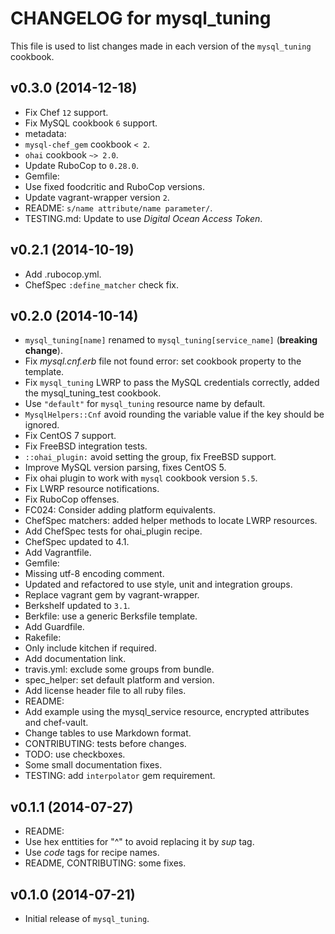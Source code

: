 CHANGELOG for mysql_tuning
=========================

This file is used to list changes made in each version of the `mysql_tuning` cookbook.

## v0.3.0 (2014-12-18)

* Fix Chef `12` support.
* Fix MySQL cookbook `6` support.
* metadata:
 * `mysql-chef_gem` cookbook `< 2`.
 * `ohai` cookbook `~> 2.0`.
* Update RuboCop to `0.28.0`.
* Gemfile:
 * Use fixed foodcritic and RuboCop versions.
 * Update vagrant-wrapper version `2`.
* README: `s/name attribute/name parameter/`.
* TESTING.md: Update to use *Digital Ocean Access Token*.

## v0.2.1 (2014-10-19)

* Add .rubocop.yml.
* ChefSpec `:define_matcher` check fix.

## v0.2.0 (2014-10-14)

* `mysql_tuning[name]` renamed to `mysql_tuning[service_name]` (**breaking change**).
* Fix *mysql.cnf.erb* file not found error: set cookbook property to the template.
* Fix `mysql_tuning` LWRP to pass the MySQL credentials correctly, added the mysql_tuning_test cookbook.
* Use `"default"` for `mysql_tuning` resource name by default.
* `MysqlHelpers::Cnf` avoid rounding the variable value if the key should be ignored.
* Fix CentOS 7 support.
* Fix FreeBSD integration tests.
* `::ohai_plugin:` avoid setting the group, fix FreeBSD support.
* Improve MySQL version parsing, fixes CentOS 5.
* Fix ohai plugin to work with `mysql` cookbook version `5.5`.
* Fix LWRP resource notifications.
* Fix RuboCop offenses.
* FC024: Consider adding platform equivalents.
* ChefSpec matchers: added helper methods to locate LWRP resources.
* Add ChefSpec tests for ohai_plugin recipe.
* ChefSpec updated to 4.1.
* Add Vagrantfile.
* Gemfile:
 * Missing utf-8 encoding comment.
 * Updated and refactored to use style, unit and integration groups.
 * Replace vagrant gem by vagrant-wrapper.
 * Berkshelf updated to `3.1`.
* Berkfile: use a generic Berksfile template.
* Add Guardfile.
* Rakefile:
 * Only include kitchen if required.
 * Add documentation link.
* travis.yml: exclude some groups from bundle.
* spec_helper: set default platform and version.
* Add license header file to all ruby files.
* README:
 * Add example using the mysql_service resource, encrypted attributes and chef-vault.
 * Change tables to use Markdown format.
* CONTRIBUTING: tests before changes.
* TODO: use checkboxes.
* Some small documentation fixes.
* TESTING: add `interpolator` gem requirement.

## v0.1.1 (2014-07-27)

* README:
 * Use hex enttities for "^" to avoid replacing it by *sup* tag.
 * Use *code* tags for recipe names.
 * README, CONTRIBUTING: some fixes.

## v0.1.0 (2014-07-21)

* Initial release of `mysql_tuning`.
